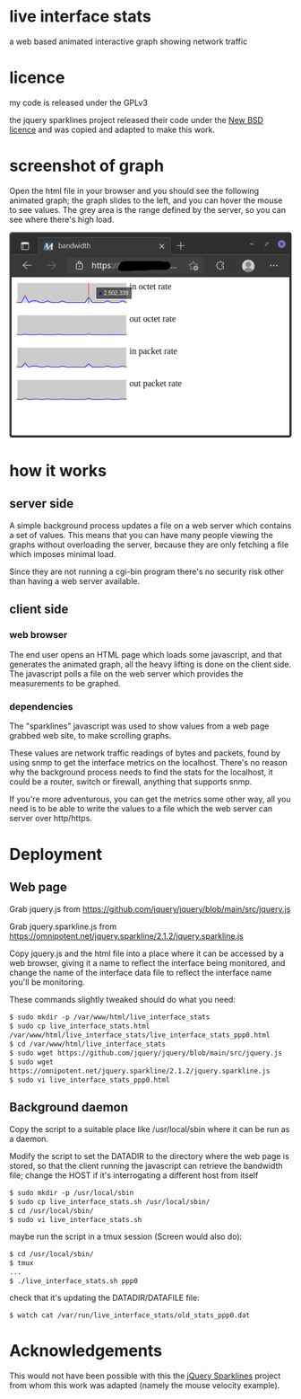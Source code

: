 # live interface stats

a web based animated interactive graph showing network traffic


# licence

my code is released under the GPLv3

the jquery sparklines project released their code under the 
<a href="https://opensource.org/licenses/BSD-3-Clause">New BSD licence</a>
and was copied and adapted to make this work.


# screenshot of graph

Open the html file in your browser and you should see the following
animated graph; the graph slides to the left, and you can hover the
mouse to see values. The grey area is the range defined by the
server, so you can see where there's high load.

![Interface graph](https://github.com/speculatrix/live_interface_stats/raw/main/live_interface_stats.png)


# how it works

## server side

A simple background process updates a file on a web server which
contains a set of values. This means that you can have many people
viewing the graphs without overloading the server, because they 
are only fetching a file which imposes minimal load.

Since they are not running a cgi-bin program there's no security 
risk other than having a web server available.

## client side

### web browser
The end user opens an HTML page which loads some javascript, and 
that generates the animated graph, all the heavy lifting is done
on the client side. The javascript polls a file on the web server
which provides the measurements to be graphed.

### dependencies
The "sparklines" javascript was used to show values from a web page
grabbed web site, to make scrolling graphs.

These values are network traffic readings of bytes and packets, 
found by using snmp to get the interface metrics on the
localhost. There's no reason why the background process needs to
find the stats for the localhost, it could be a router, switch or
firewall, anything that supports snmp.

If you're more adventurous, you can get the metrics some other way,
all you need is to be able to write the values to a file which the
web server can server over http/https.


# Deployment

## Web page

Grab jquery.js from https://github.com/jquery/jquery/blob/main/src/jquery.js

Grab jquery.sparkline.js from https://omnipotent.net/jquery.sparkline/2.1.2/jquery.sparkline.js

Copy jquery.js and the html file into a place where it can be accessed by a web
browser, giving it a name to reflect the interface being monitored, and
change the name of the interface data file to reflect the interface name
you'll be monitoring.

These commands slightly tweaked should do what you need:
```
$ sudo mkdir -p /var/www/html/live_interface_stats
$ sudo cp live_interface_stats.html /var/www/html/live_interface_stats/live_interface_stats_ppp0.html
$ cd /var/www/html/live_interface_stats
$ sudo wget https://github.com/jquery/jquery/blob/main/src/jquery.js
$ sudo wget https://omnipotent.net/jquery.sparkline/2.1.2/jquery.sparkline.js
$ sudo vi live_interface_stats_ppp0.html
```

## Background daemon

Copy the script to a suitable place like /usr/local/sbin where it can 
be run as a daemon.

Modify the script to set the DATADIR to the directory where the web page
is stored, so that the client running the javascript can retrieve the
bandwidth file; change the HOST if it's interrogating a different host
from itself

```
$ sudo mkdir -p /usr/local/sbin
$ sudo cp live_interface_stats.sh /usr/local/sbin/
$ cd /usr/local/sbin/
$ sudo vi live_interface_stats.sh
```

maybe run the script in a tmux session (Screen would also do):
```
$ cd /usr/local/sbin/
$ tmux
...
$ ./live_interface_stats.sh ppp0
```

check that it's updating the DATADIR/DATAFILE file:
```
$ watch cat /var/run/live_interface_stats/old_stats_ppp0.dat
```



# Acknowledgements

This would not have been possible with this the <a href="https://omnipotent.net/jquery.sparkline/#s-about">jQuery Sparklines</a> project
from whom this work was adapted (namely the mouse velocity example).


